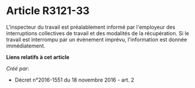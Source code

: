 # Article R3121-33

L'inspecteur du travail est préalablement informé par l'employeur des interruptions collectives de travail et des modalités
de la récupération. Si le travail est interrompu par un évènement imprévu, l'information est donnée immédiatement.

**Liens relatifs à cet article**

_Créé par_:

  - Décret n°2016-1551 du 18 novembre 2016 - art. 2

